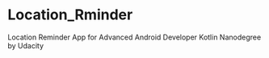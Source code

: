 # Location_Rminder
Location Reminder App for Advanced Android Developer Kotlin Nanodegree by Udacity
